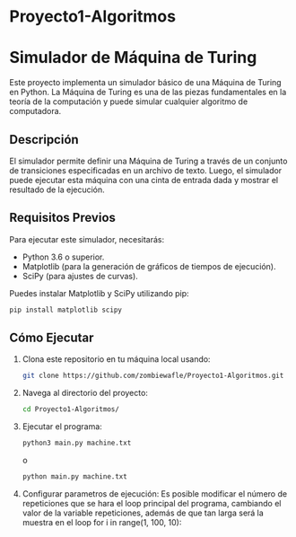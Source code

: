 # Proyecto1-Algoritmos

# Simulador de Máquina de Turing

Este proyecto implementa un simulador básico de una Máquina de Turing en Python. La Máquina de Turing es una de las piezas fundamentales en la teoría de la computación y puede simular cualquier algoritmo de computadora.

## Descripción

El simulador permite definir una Máquina de Turing a través de un conjunto de transiciones especificadas en un archivo de texto. Luego, el simulador puede ejecutar esta máquina con una cinta de entrada dada y mostrar el resultado de la ejecución.

## Requisitos Previos

Para ejecutar este simulador, necesitarás:

- Python 3.6 o superior.
- Matplotlib (para la generación de gráficos de tiempos de ejecución).
- SciPy (para ajustes de curvas).

Puedes instalar Matplotlib y SciPy utilizando pip:

```bash
pip install matplotlib scipy
```
## Cómo Ejecutar

1. Clona este repositorio en tu máquina local usando:
   ```bash
   git clone https://github.com/zombiewafle/Proyecto1-Algoritmos.git

2. Navega al directorio del proyecto:
   ```bash
   cd Proyecto1-Algoritmos/

4. Ejecutar el programa:
   ```bash
   python3 main.py machine.txt
   ```
   o
   ```bash
   python main.py machine.txt

6. Configurar parametros de ejecución:
   Es posible modificar el número de repeticiones que se hara el loop principal del programa, cambiando el valor de la variable repeticiones, además de que tan larga será la muestra en el loop for i in range(1, 100, 10):
